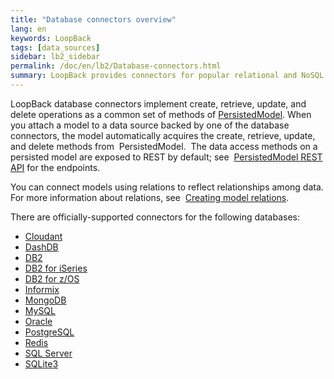 ```yaml
---
title: "Database connectors overview"
lang: en
keywords: LoopBack
tags: [data_sources]
sidebar: lb2_sidebar
permalink: /doc/en/lb2/Database-connectors.html
summary: LoopBack provides connectors for popular relational and NoSQL databases.
---
```


LoopBack database connectors implement create, retrieve, update, and delete operations as a common set of methods of
[PersistedModel](https://apidocs.strongloop.com/loopback/#persistedmodel).
When you attach a model to a data source backed by one of the database connectors, the model automatically acquires the create, retrieve, update, and delete methods from  PersistedModel. 
The data access methods on a persisted model are exposed to REST by default; see 
[PersistedModel REST API](PersistedModel-REST-API.html) for the endpoints.

You can connect models using relations to reflect relationships among data. For more information about relations, see 
[Creating model relations](Creating-model-relations.html).

There are officially-supported connectors for the following databases:

* [Cloudant](Cloudant-connector.html)
* [DashDB](DashDB.html)
* [DB2](DB2-connector.html)
* [DB2 for iSeries](DB2-iSeries-connector.html)
* [DB2 for z/OS](DB2-for-z-OS.html)
* [Informix](Informix.html)
* [MongoDB](MongoDB-connector.html)
* [MySQL](MySQL-connector.html)
* [Oracle](Oracle-connector.html)
* [PostgreSQL](PostgreSQL-connector.html)
* [Redis](Redis-connector.html)
* [SQL Server](SQL-Server-connector.html)
* [SQLite3](SQLite3.html)
